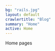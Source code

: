 ```yaml
---
bg: "rails.jpg"
layout: default
crawlertitle: "Blog"
summary: "Home"
active: Home
---
```


Home pages

<!-- ---
bg: "rails.jpg"
layout: default
crawlertitle: "Jekyll blog"
title: "Voyager"
summary: "main page"
---

{% for post in site.posts limit: 5 %}
<article class="index-page">
  <h2><a href="{{ post.url | relative_url }}">{{ post.title }}</a></h2>
  {{ post.excerpt }}
</article>
{% endfor %} -->